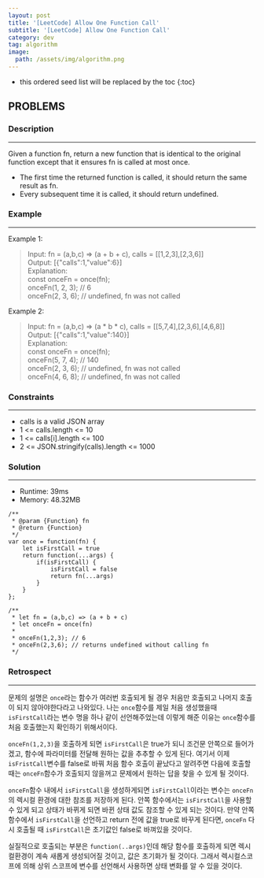 ```yaml
---
layout: post
title: '[LeetCode] Allow One Function Call'
subtitle: '[LeetCode] Allow One Function Call'
category: dev
tag: algorithm
image:
  path: /assets/img/algorithm.png
---
```


<!-- prettier-ignore -->
* this ordered seed list will be replaced by the toc
{:toc}

## PROBLEMS

### **Description**

---

Given a function fn, return a new function that is identical to the original function except that it ensures fn is called at most once.

- The first time the returned function is called, it should return the same result as fn.
- Every subsequent time it is called, it should return undefined.

### **Example**

---

Example 1:

> Input: fn = (a,b,c) => (a + b + c), calls = [[1,2,3],[2,3,6]]  
> Output: [{"calls":1,"value":6}]  
> Explanation:  
> const onceFn = once(fn);  
> onceFn(1, 2, 3); // 6  
> onceFn(2, 3, 6); // undefined, fn was not called

Example 2:

<!-- prettier-ignore -->
> Input: fn = (a,b,c) => (a * b * c), calls = [[5,7,4],[2,3,6],[4,6,8]]  
> Output: [{"calls":1,"value":140}]  
> Explanation:  
> const onceFn = once(fn);  
> onceFn(5, 7, 4); // 140  
> onceFn(2, 3, 6); // undefined, fn was not called  
> onceFn(4, 6, 8); // undefined, fn was not called

### **Constraints**

---

- calls is a valid JSON array
- 1 <= calls.length <= 10
- 1 <= calls[i].length <= 100
- 2 <= JSON.stringify(calls).length <= 1000

### Solution

---

- Runtime: 39ms
- Memory: 48.32MB

```
/**
 * @param {Function} fn
 * @return {Function}
 */
var once = function(fn) {
    let isFirstCall = true
    return function(...args) {
        if(isFirstCall) {
            isFirstCall = false
            return fn(...args)
        }
    }
};

/**
 * let fn = (a,b,c) => (a + b + c)
 * let onceFn = once(fn)
 *
 * onceFn(1,2,3); // 6
 * onceFn(2,3,6); // returns undefined without calling fn
 */
```

### Retrospect

---

문제의 설명은 `once`라는 함수가 여러번 호출되게 될 경우 처음만 호출되고 나머지 호출이 되지 않아야한다라고 나와있다. 나는 `once`함수를 제일 처음 생성했을때 `isFirstCall`라는 변수 명을 하나 같이 선언해주었는데 이렇게 해준 이유는 `once`함수를 처음 호출했는지 확인하기 위해서이다.

`onceFn(1,2,3)`을 호출하게 되면 `isFirstCall`은 true가 되니 조건문 안쪽으로 들어가겠고, 함수에 파라미터를 전달해 원하는 값을 추추할 수 있게 된다. 여기서 이제 `isFristCall`변수를 false로 바꿔 처음 함수 호출이 끝났다고 알려주면 다음에 호출할때는 `onceFn`함수가 호출되지 않을꺼고 문제에서 원하는 답을 찾을 수 있게 될 것이다.

`onceFn`함수 내에서 `isFirstCall`을 생성하게되면 `isFirstCall`이라는 변수는 `onceFn`의 렉시컬 환경에 대한 참조를 저장하게 된다. 안쪽 함수에서는 `isFirstCall`을 사용할 수 있게 되고 상태가 바뀌게 되면 바뀐 상태 값도 참조할 수 있게 되는 것이다. 만약 안쪽 함수에서 `isFirstCall`을 선언하고 return 전에 값을 true로 바꾸게 된다면, `onceFn` 다시 호출될 때 `isFirstCall`은 초기값인 false로 바껴있을 것이다.

실질적으로 호출되는 부분은 `function(..args)`인데 해당 함수를 호출하게 되면 렉시컬환경이 계속 새롭게 생성되어질 것이고, 값은 초기화가 될 것이다. 그래서 렉시컬스코프에 의해 상위 스코프에 변수를 선언해서 사용하면 상태 변화를 알 수 있을 것이다.
